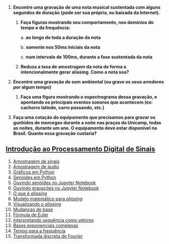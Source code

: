 1. **Encontre uma gravação de uma nota musical sustentada com alguns segundos de duração (pode ser sua própria, ou baixada da Internet).**

    1. **Faça figuras mostrando seu comportamento, nos domínios do tempo e da frequência:**
  
        a. **ao longo de toda a duração da nota**

	    b. **somente nos 50ms iniciais da nota**

	    c. **num intervalo de 100ms, durante a fase sustentada da nota**

    2. **Reduza a taxa de amostragem da nota de forma a intencionalmente gerar aliasing. Como a nota soa?**

2. **Encontre uma gravação de som ambiental (ou grave os seus arredores por algum tempo)**

    1. **Faça uma figura mostrando o espectrograma dessa gravação, e apontando os principais eventos sonoros que acontecem (ex: cachorro latindo, carro passando, etc.)**

3. **Faça uma cotação do equipamento que precisamos para gravar os gunhidos de morcegos durante a noite nas praças da Unicamp, todas as noites, durante um ano. O equipamento deve estar disponível no Brasil. Quanto essa gravação custaria?**

## [Introdução ao Processamento Digital de Sinais]()

  1. [Amostragem de sinais](https://www.youtube.com/watch?v=LkHrThYKi70)
  2. [Amostragem de áudio](https://www.youtube.com/watch?v=iru6c03n5WE)
  3. [Gráficos em Python]()
  4. [Senóides em Python]()
  5. [Ouvindo senóides no Jupyter Notebook]()
  6. [Ouvindo gravações no Jupyter Notebook]()
  7. [O que é _aliasing_]()
  8. [Modelo matemático para _aliasing_]()
  9. [Visualizando o _aliasing_]()
  10. [Mudanças de base]()
  11. [Fórmula de Euler]()
  12. [Interpretando sequência como vetores]()
  13. [Bases exponenciais complexas]()
  14. [Tempo para a frequência]()
  15. [Transformada discreta de Fourier]()